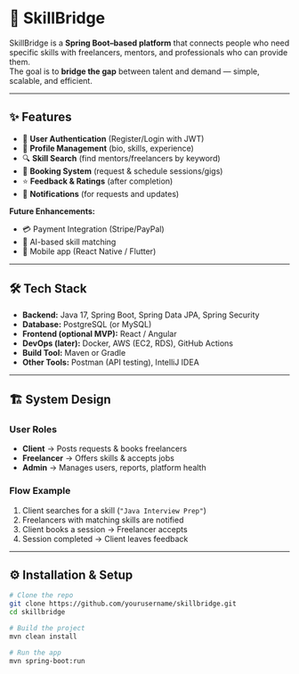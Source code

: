 # 🚀 SkillBridge

SkillBridge is a **Spring Boot–based platform** that connects people who need specific skills with freelancers, mentors, and professionals who can provide them.  
The goal is to **bridge the gap** between talent and demand — simple, scalable, and efficient.

---

## ✨ Features

- 🔐 **User Authentication** (Register/Login with JWT)
- 👤 **Profile Management** (bio, skills, experience)
- 🔍 **Skill Search** (find mentors/freelancers by keyword)
- 📅 **Booking System** (request & schedule sessions/gigs)
- ⭐ **Feedback & Ratings** (after completion)
- 🔔 **Notifications** (for requests and updates)

**Future Enhancements:**
- 💳 Payment Integration (Stripe/PayPal)
- 🤖 AI-based skill matching
- 📱 Mobile app (React Native / Flutter)

---

## 🛠️ Tech Stack

- **Backend:** Java 17, Spring Boot, Spring Data JPA, Spring Security  
- **Database:** PostgreSQL (or MySQL)  
- **Frontend (optional MVP):** React / Angular  
- **DevOps (later):** Docker, AWS (EC2, RDS), GitHub Actions  
- **Build Tool:** Maven or Gradle  
- **Other Tools:** Postman (API testing), IntelliJ IDEA  

---

## 🏗️ System Design

### User Roles
- **Client** → Posts requests & books freelancers  
- **Freelancer** → Offers skills & accepts jobs  
- **Admin** → Manages users, reports, platform health  

### Flow Example
1. Client searches for a skill (`"Java Interview Prep"`)  
2. Freelancers with matching skills are notified  
3. Client books a session → Freelancer accepts  
4. Session completed → Client leaves feedback  

---

## ⚙️ Installation & Setup

```bash
# Clone the repo
git clone https://github.com/yourusername/skillbridge.git
cd skillbridge

# Build the project
mvn clean install

# Run the app
mvn spring-boot:run
